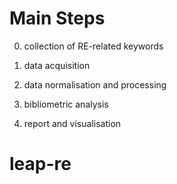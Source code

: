 # Main Steps

0. collection of RE-related keywords

1. data acquisition

2. data normalisation and processing

3. bibliometric analysis

4. report and visualisation
# leap-re
